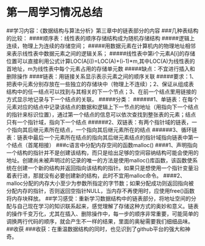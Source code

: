# 第一周学习情况总结
##学习内容：《数据结构与算法分析》第三章中的链表部分的内容
###几种表结构的比较：
####顺序表：线性表的顺序存储结构成为随机存储结构
#####逻辑上连续，物理上为连续的存储空间；
#####用数据元素在计算机内的物理地址相邻来表示线性表中数据元素之间的逻辑关系；
#####线性表中第i个元素A[i]的存储位置可以直接利用公式计算LOC(A[i])=LOC(A)+(i-1)*m,其中LOC(A)为线性表的首地址，m为线性表中每个元素占用的存储单元数
#####缺点：不宜进行插入和删除操作
####链表：用链接关系显示表示元素之间的顺序关联
#####要求：1、把表中元素分别存放在一些独立的存储块中（物理上不连续）；2、保证从组成表结构中的任一结点可以找到与其相关的下一个节点；3、在前一个结点里用链接的方式显示地记录与下一个结点的关联。
#####分类：
######1、单链表：在每个元素对应的结点中记录该结点的数据和逻辑上下一节点的地址（用指向下一个结点的指针来标识位置），通过第一个结点的信息可以依次查找到整张表的元素；结点只有一个指针域，指向下一个结点
######2、双链表：有两个指针域的链表，一个指向其后继元素所在结点，一个指向其后继元素所在的结点
######3、循环链表：链表中最后一个元素所在结点的指向其后继元素结点的指针域指向链表中第一个结点（首尾相接）
###c语言中分配内存空间的函数malloc()
####1、声明指向一个结构的指针并不是创建该结构，而只是给出足够的空间容纳结构可能会使用的地址。创建尚未被声明过的记录的唯一的方法是使用malloc()库函数，该函数使系统在创建一个新的结构并返回指向该结构的指针。如果只是想使用一个指针变量沿着表行进，那就没有必要创建新的结构，此时不宜用malloc命令。
####2、malloc分配的内存大小至少为参数所指定的字节数；如果分配成功则返回指向被分配内存的指针，否则返回空指针NULL，当内存不再使用时，应使用free()函数将内存块释放。
##学习感受：重新学习数据结构中的链表部分，将地址空间的分配与自己现在学习的知识联系起来，感觉理解了存储这种方式的奥妙和意义。链表的操作千变万化，尤其在插入、删除操作中，每一步的顺序非常重要，可能简单的调换两行代码的顺序，就会产生不一样的结果，里面的奥秘需要我们细细品味。
##收获
###收获：在重温数据结构的同时，也见识到了github平台的强大和神奇。
